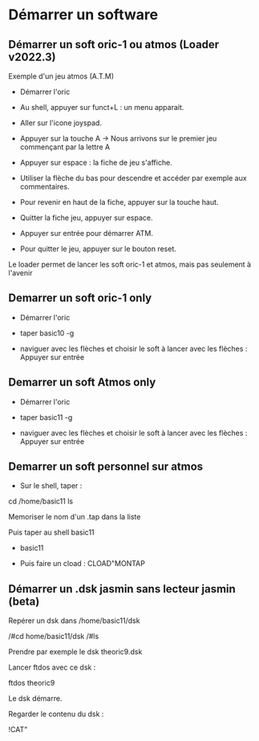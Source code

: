 # Démarrer un software

## Démarrer un soft oric-1 ou atmos (Loader v2022.3)

Exemple d'un jeu atmos (A.T.M)

* Démarrer l'oric

* Au shell, appuyer sur funct+L : un menu apparait.

* Aller sur l'icone joyspad.

* Appuyer sur la touche A -> Nous arrivons sur le premier jeu commençant par la lettre A

* Appuyer sur espace : la fiche de jeu s'affiche.

* Utiliser la flèche du bas pour descendre et accéder par exemple aux commentaires.

* Pour revenir en haut de la fiche, appuyer sur la touche haut.

* Quitter la fiche jeu, appuyer sur espace.

* Appuyer sur entrée pour démarrer ATM.

* Pour quitter le jeu, appuyer sur le bouton reset.

Le loader permet de lancer les soft oric-1 et atmos, mais pas seulement à l'avenir

## Demarrer un soft oric-1 only

* Démarrer l'oric

* taper basic10 -g

* naviguer avec les flèches et choisir le soft à lancer avec les flèches : Appuyer sur entrée

## Demarrer un soft Atmos only

* Démarrer l'oric

* taper basic11 -g

* naviguer avec les flèches et choisir le soft à lancer avec les flèches : Appuyer sur entrée

## Demarrer un soft personnel sur atmos

* Sur le shell, taper :

cd /home/basic11
ls

Memoriser le nom d'un .tap dans la liste

Puis taper au shell basic11

* basic11

* Puis faire un cload : CLOAD"MONTAP

## Démarrer un .dsk jasmin sans lecteur jasmin (beta)

Repérer un dsk dans /home/basic11/dsk

/#cd home/basic11/dsk
/#ls

Prendre par exemple le dsk theoric9.dsk

Lancer ftdos avec ce dsk :

ftdos theoric9

Le dsk démarre.

Regarder le contenu du dsk :

!CAT"

